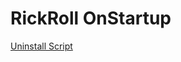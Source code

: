 # RickRoll OnStartup

[Uninstall Script](https://github.com/delete-user-56/RickRoll_OnStartup/blob/main/UninstallRR.ps1)
